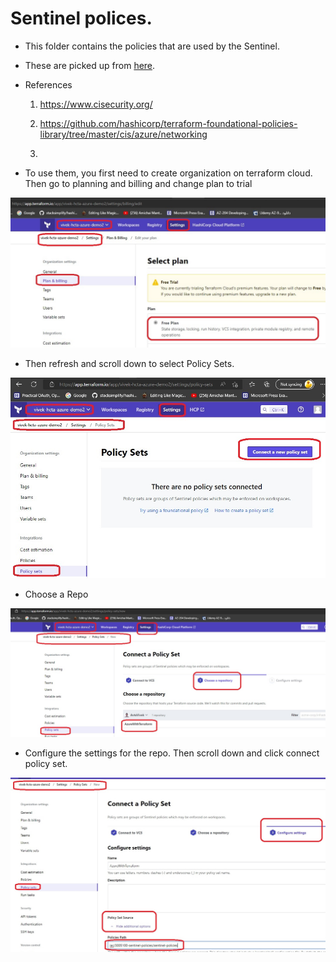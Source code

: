 # Sentinel polices.

- This folder contains the policies that are used by the Sentinel.

- These are picked up from [here](https://github.com/hashicorp/terraform-guides/tree/master/governance/third-generation).

- References
    1. https://www.cisecurity.org/

    2. https://github.com/hashicorp/terraform-foundational-policies-library/tree/master/cis/azure/networking

    3.


- To use them, you first need to create organization on terraform cloud. Then go to planning and billing and change plan to trial

![Organization Free Trial](./Images/FreeTrialOfTfCloud.jpg)

- Then refresh and scroll down to select Policy Sets.

![Organization Free Trial](./Images/PolicySets.jpg)

- Choose a Repo

![Choose A Repo](./Images/ChooseARepo.jpg)

- Configure the settings for the repo. Then scroll down and click connect policy set.

![Choose A Repo](./Images/ConfigureSettings.jpg)

